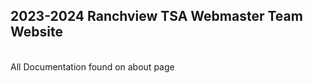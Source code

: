 <h2>2023-2024 Ranchview TSA Webmaster Team Website</h2> <br>
All Documentation found on about page

